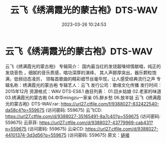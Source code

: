 ﻿---
title: 云飞《绣满霞光的蒙古袍》DTS-WAV
date: 2023-03-26 10:24:53
categories: DTS多声道制作
tags: 华语中文
---
# 云飞《绣满霞光的蒙古袍》DTS-WAV

云飞《绣满霞光的蒙古袍》
专辑简介：
国内最当红的发烧靓嗓倾情献唱，纯正的发烧音色
，细腻的音乐质感，唱功深厚的演绎，
其人声醇厚突出，器乐颗粒饱满，低频动态凌厉，
领每首歌曲的精彩细节丝毫毕现，让人感受经典流行之声
专辑名称：绣满霞光的蒙古袍
专辑艺人：云飞
发行公司：歌缘文化传播
发行时间：2015年12月
资源格式：WAV DTS-ES6.1
曲目列表：
01.回乡姑娘
02.老家的味道
03.绣满霞光的蒙古袍
04.中华mingzu一家亲
05.醉乡愁
06.放羊娃
云飞《绣满霞光的蒙古袍》DTS-WAV.rar: https://url27.ctfile.com/f/9388027-832422540-da58c4?p=559675
(访问密码: 559675)
云飞CD: https://url27.ctfile.com/d/9388027-35165491-8a7c40?p=559675
(访问密码: 559675)
云菲菲: https://url27.ctfile.com/d/9388027-43779969-cab431?p=559675
(访问密码: 559675)
云朵CD: https://url27.ctfile.com/d/9388027-44101374-3d3d56?p=559675
(访问密码: 559675)
原文：[链接](https://blog.sina.com.cn/s/blog_1647c7e760103115i.html)